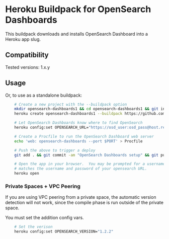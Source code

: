 # Heroku Buildpack for OpenSearch Dashboards

This buildpack downloads and installs OpenSearch Dashboard into a Heroku app slug.

## Compatibility

Tested versions: 1.x.y

## Usage

Or, to use as a standalone buildpack:

```sh
    # Create a new project with the --buildpack option
    mkdir opensearch-dashboards1 && cd opensearch-dashboards1 && git init
    heroku create opensearch-dashboards1 --buildpack https://github.com/omc/heroku-buildpack-opensearch-dashboards

    # Let OpenSearch Dashboards know where to find OpenSearch
    heroku config:set OPENSEARCH_URL="https://osd_user:osd_pass@host.region.bonsaisearch.net"

    # Create a Procfile to run the OpenSearch Dashboard web server
    echo 'web: opensearch-dashboards --port $PORT' > Procfile

    # Push the above to trigger a deploy
    git add . && git commit -am "OpenSearch Dashboards setup" && git push heroku master

    # Open the app in your browser.  You may be prompted for a username/password, which
    # matches the username and password of your opensearch URL.
    heroku open
```

### Private Spaces + VPC Peering

If you are using VPC peering from a private space, the automatic version detection will not work, since the compile phase is run outside of the private space.

You must set the addition config vars.

```sh
    # Set the verison
    heroku config:set OPENSEARCH_VERSION="1.2.2"
```
